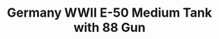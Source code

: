 ---
title: "Germany WWII E-50 Medium Tank with 88 Gun"
price: "TBA" 
desc: "Maketa"
img_path: "/assets/img/MA72002.jpg"
brand: "N/A"
available: false
special_offer: false
new: false
soon: false
cat: "010000"
subcat: "013100"
subsubcat: "0N/A"
sifra: "MA72002"
---
